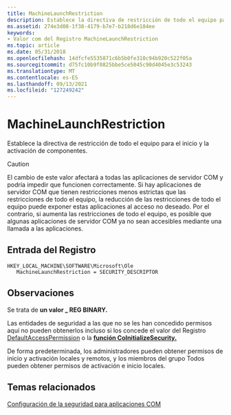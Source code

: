 ```yaml
---
title: MachineLaunchRestriction
description: Establece la directiva de restricción de todo el equipo para el inicio y la activación de componentes.
ms.assetid: 274e3d08-1f38-4179-b7e7-b218d6e184ee
keywords:
- Valor com del Registro MachineLaunchRestriction
ms.topic: article
ms.date: 05/31/2018
ms.openlocfilehash: 14dfcfe5535871c6b5b0fe310c94b920c522f05a
ms.sourcegitcommit: d75fc10b9f0825bbe5ce5045c90d4045e3c53243
ms.translationtype: MT
ms.contentlocale: es-ES
ms.lasthandoff: 09/13/2021
ms.locfileid: "127249242"
---
```

# <a name="machinelaunchrestriction"></a>MachineLaunchRestriction

Establece la directiva de restricción de todo el equipo para el inicio y la activación de componentes.

> [!Caution]  
> El cambio de este valor afectará a todas las aplicaciones de servidor COM y podría impedir que funcionen correctamente. Si hay aplicaciones de servidor COM que tienen restricciones menos estrictas que las restricciones de todo el equipo, la reducción de las restricciones de todo el equipo puede exponer estas aplicaciones al acceso no deseado. Por el contrario, si aumenta las restricciones de todo el equipo, es posible que algunas aplicaciones de servidor COM ya no sean accesibles mediante una llamada a las aplicaciones.

 

## <a name="registry-entry"></a>Entrada del Registro

```
HKEY_LOCAL_MACHINE\SOFTWARE\Microsoft\Ole
   MachineLaunchRestriction = SECURITY_DESCRIPTOR
```

## <a name="remarks"></a>Observaciones

Se trata de **un valor \_ REG BINARY.**

Las entidades de seguridad a las que no se les han concedido permisos aquí no pueden obtenerlos incluso si los concede el valor del Registro [DefaultAccessPermission](defaultaccesspermission.md) o la [**función CoInitializeSecurity.**](/windows/desktop/api/combaseapi/nf-combaseapi-coinitializesecurity)

De forma predeterminada, los administradores pueden obtener permisos de inicio y activación locales y remotos, y los miembros del grupo Todos pueden obtener permisos de activación e inicio locales.

## <a name="related-topics"></a>Temas relacionados

<dl> <dt>

[Configuración de la seguridad para aplicaciones COM](setting-security-for-com-applications.md)
</dt> </dl>

 

 




